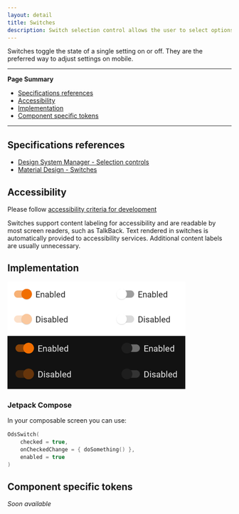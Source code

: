 ```yaml
---
layout: detail
title: Switches
description: Switch selection control allows the user to select options.
---
```


Switches toggle the state of a single setting on or off. They are the preferred
way to adjust settings on mobile.

---

**Page Summary**

* [Specifications references](#specifications-references)
* [Accessibility](#accessibility)
* [Implementation](#implementation)
* [Component specific tokens](#component-specific-tokens)

---

## Specifications references

- [Design System Manager - Selection controls](https://system.design.orange.com/0c1af118d/p/14638a-selection-controls/b/352c00)
- [Material Design - Switches](https://material.io/components/switches)

## Accessibility

Please follow [accessibility criteria for development](https://a11y-guidelines.orange.com/en/mobile/android/development/)

Switches support content labeling for accessibility and are readable by most
screen readers, such as TalkBack. Text rendered in switches is automatically
provided to accessibility services. Additional content labels are usually
unnecessary.

## Implementation

![Switch](images/switch_light.png) ![Switch dark](images/switch_dark.png)

### Jetpack Compose

In your composable screen you can use:

```kotlin
OdsSwitch(
    checked = true,
    onCheckedChange = { doSomething() },
    enabled = true
)
```

## Component specific tokens

_Soon available_
